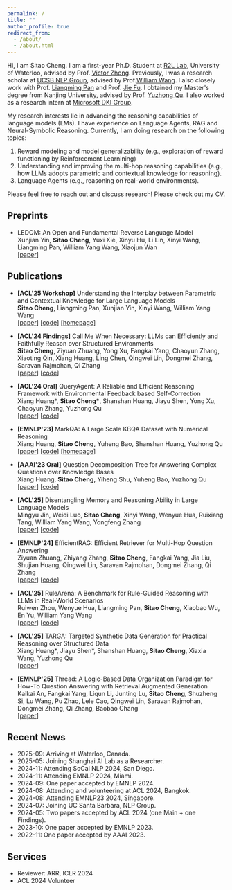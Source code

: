 ```yaml
---
permalink: /
title: ""
author_profile: true
redirect_from: 
  - /about/
  - /about.html
---
```


Hi, I am Sitao Cheng. I am a first-year Ph.D. Student at [R2L Lab](https://r2llab.com/), University of Waterloo, advised by Prof. [Victor Zhong](https://www.victorzhong.com/). Previously, I was a research scholar at [UCSB NLP Group](http://nlp.cs.ucsb.edu/), advised by Prof.[William Wang](https://sites.cs.ucsb.edu/~william/index.html). I also closely work with Prof. [Liangming Pan](https://liangmingpan.bio/) and Prof. [Jie Fu](https://bigaidream.github.io/). 
I obtained my Master's degree from Nanjing University, advised by Prof. [Yuzhong Qu](http://ws.nju.edu.cn/~yzqu). 
I also worked as a research intern at [Microsoft DKI Group](https://www.microsoft.com/en-us/research/group/data-knowledge-intelligence/).


 My research interests lie in advancing the reasoning capabilities of language models (LMs). I have experience on Language Agents, RAG and Neural-Symbolic Reasoning. Currently, I am doing research on the following topics:

1. Reward modeling and model generalizability (e.g., exploration of reward functioning by Reinforcement Learnining)
2. Understanding and improving the multi-hop reasoning capabilities (e.g., how LLMs adopts parametric and contextual knowledge for reasoning).
3. Language Agents (e.g., reasoning on real-world environments).
          
Please feel free to reach out and discuss research! Please check out my [CV](https://sitaocheng.github.io/files/SitaoCheng_Academic_CV.pdf).


## Preprints

- LEDOM: An Open and Fundamental Reverse Language Model \
Xunjian Yin, **Sitao Cheng**, Yuxi Xie, Xinyu Hu, Li Lin, Xinyi Wang, Liangming Pan, William Yang Wang, Xiaojun Wan \
[[paper](https://arxiv.org/abs/2507.01335)]


## Publications

- **[ACL'25 Workshop]** Understanding the Interplay between Parametric and Contextual Knowledge for Large Language Models \
**Sitao Cheng**, Liangming Pan, Xunjian Yin, Xinyi Wang, William Yang Wang \
[[paper](https://arxiv.org/abs/2410.08414)] [[code](https://github.com/sitaocheng/Knowledge_Interplay)] [[homepage](https://sitaocheng.github.io/PK_CK_interplay/)] 


- **[ACL'24 Findings]** Call Me When Necessary: LLMs can Efficiently and Faithfully Reason over Structured Environments\
**Sitao Cheng**, Ziyuan Zhuang, Yong Xu, Fangkai Yang, Chaoyun Zhang, Xiaoting Qin, Xiang Huang, Ling Chen, Qingwei Lin, Dongmei Zhang, Saravan Rajmohan, Qi Zhang \
[[paper](https://arxiv.org/abs/2403.08593)] [[code](https://github.com/microsoft/Readi)]  



- **[ACL'24 Oral]** QueryAgent: A Reliable and Efficient Reasoning Framework with Environmental Feedback based Self-Correction \
Xiang Huang*, **Sitao Cheng\***, Shanshan Huang, Jiayu Shen, Yong Xu, Chaoyun Zhang, Yuzhong Qu\
[[paper](https://arxiv.org/abs/2403.11886)] [[code](https://github.com/cdhx/QueryAgent)]



- **[EMNLP'23]** MarkQA: A Large Scale KBQA Dataset with Numerical Reasoning\
Xiang Huang, **Sitao Cheng**, Yuheng Bao, Shanshan Huang, Yuzhong Qu\
[[paper](https://arxiv.org/abs/2310.15517)] [[code](https://github.com/cdhx/MarkQA)] [[homepage](http://ws.nju.edu.cn/MarkQA)]



- **[AAAI'23 Oral]** Question Decomposition Tree for Answering Complex Questions over Knowledge Bases\
Xiang Huang, **Sitao Cheng**, Yiheng Shu, Yuheng Bao, Yuzhong Qu \
[[paper](https://arxiv.org/abs/2306.07597)] [[code](https://github.com/cdhx/QDTQA)]


- **[ACL'25]** Disentangling Memory and Reasoning Ability in Large Language Models \
Mingyu Jin, Weidi Luo, **Sitao Cheng**, Xinyi Wang, Wenyue Hua, Ruixiang Tang, William Yang Wang, Yongfeng Zhang \
[[paper](https://arxiv.org/abs/2411.13504)]  [[code](https://github.com/MingyuJ666/Disentangling-Memory-and-Reasoning)]



- **[EMNLP'24]** EfficientRAG: Efficient Retriever for Multi-Hop Question Answering \
Ziyuan Zhuang, Zhiyang Zhang, **Sitao Cheng**, Fangkai Yang, Jia Liu, Shujian Huang, Qingwei Lin, Saravan Rajmohan, Dongmei Zhang, Qi Zhang \
[[paper](https://www.arxiv.org/abs/2408.04259)]  [[code](https://github.com/NIL-zhuang/EfficientRAG-official)]



- **[ACL'25]** RuleArena: A Benchmark for Rule-Guided Reasoning with LLMs in Real-World Scenarios \
Ruiwen Zhou, Wenyue Hua, Liangming Pan, **Sitao Cheng**, Xiaobao Wu, En Yu, William Yang Wang \
[[paper](https://arxiv.org/abs/2412.08972)] [[code](https://github.com/skyriver-2000/RuleArena)]



- **[ACL'25]** TARGA: Targeted Synthetic Data Generation for Practical Reasoning over Structured Data \
Xiang Huang*, Jiayu Shen*, Shanshan Huang, **Sitao Cheng**, Xiaxia Wang, Yuzhong Qu \
[[paper](https://arxiv.org/abs/2412.19544)]  


- **[EMNLP'25]** Thread: A Logic-Based Data Organization Paradigm for How-To Question Answering with Retrieval Augmented Generation \
Kaikai An, Fangkai Yang, Liqun Li, Junting Lu, **Sitao Cheng**, Shuzheng Si, Lu Wang, Pu Zhao, Lele Cao, Qingwei Lin, Saravan Rajmohan, Dongmei Zhang, Qi Zhang, Baobao Chang \
[[paper](https://arxiv.org/abs/2406.13372)]  


## Recent News
- 2025-09: Arriving at Waterloo, Canada.
- 2025-05: Joining Shanghai AI Lab as a Researcher.
- 2024-11: Attending SoCal NLP 2024, San Diego.
- 2024-11: Attending EMNLP 2024, Miami.
- 2024-09: One paper accepted by EMNLP 2024.
- 2024-08: Attending and volunteering at ACL 2024, Bangkok.
- 2024-08: Attending EMNLP23 2024, Singapore.
- 2024-07: Joining UC Santa Barbara, NLP Group.
- 2024-05: Two papers accepted by ACL 2024 (one Main + one Findings).
- 2023-10: One paper accepted by EMNLP 2023.
- 2022-11: One paper accepted by AAAI 2023.  


## Services

- Reviewer: ARR, ICLR 2024
- ACL 2024 Volunteer

<script type="text/javascript" id="clustrmaps" src="//clustrmaps.com/map_v2.js?d=h7MkH5jignq61WZkxL70kFcYFmuzcuasBYgHCA70MaU&cl=ffffff&w=a"></script>